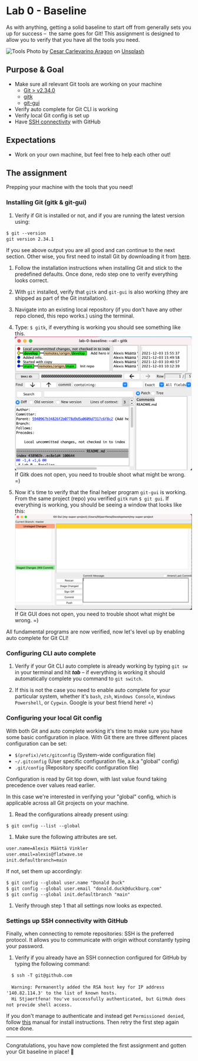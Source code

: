 # Lab 0 - Baseline
As with anything, getting a solid baseline to start off from generally sets you up for success –  the same goes for Git! This assignment is designed to allow you to verify that you have all the tools you need.

![Tools](./docs/tools.jpeg)
Photo by <a href="https://unsplash.com/@carlevarino?utm_source=unsplash&utm_medium=referral&utm_content=creditCopyText">Cesar Carlevarino Aragon</a> on <a href="https://unsplash.com/s/photos/tools?utm_source=unsplash&utm_medium=referral&utm_content=creditCopyText">Unsplash</a>

## Purpose & Goal
- Make sure all relevant Git tools are working on your machine
  - [Git > v2.34.0][1]
  - [gitk](http://git-scm.com/docs/gitk)
  - [git-gui](http://git-scm.com/docs/git-gui)
- Verify auto complete for Git CLI is working
- Verify local Git config is set up
- Have [SSH connectivity][2] with GitHub

## Expectations
- Work on your own machine, but feel free to help each other out!

## The assignment
Prepping your machine with the tools that you need!

### Installing Git (gitk & git-gui)
1. Verify if Git is installed or not, and if you are running the latest version using:
```
$ git --version
git version 2.34.1
```
If you see above output you are all good and can continue to the next section. Other wise, you first need to install Git by downloading it from [here][1].

1. Follow the installation instructions when installing Git and stick to the predefined defaults. Once done, redo step one to verify everything looks correct.

1. With `git` installed, verify that `gitk` and `git-gui` is also working (they are shipped as part of the Git installation).

  1. Navigate into an existing local repository (if you don't have any other repo cloned, this repo works.) using the terminal.

  1. Type: `$ gitk`, if everything is working you should see something like this.
  ![Gitk](./docs/gitk.png)
  If Gitk does not open, you need to trouble shoot what might be wrong. =)

  1. Now it's time to verify that the final helper program `git-gui` is working. From the same project (repo) you verified `gitk` run `$ git gui`. If everything is working, you should be seeing a window that looks like this:
  ![Git gui](./docs/git-gui.png)
  If Git GUI does not open, you need to trouble shoot what might be wrong. =)

All fundamental programs are now verified, now let's level up by enabling auto complete for Git CLI!

### Configuring CLI auto complete
1. Verify if your Git CLI auto complete is already working by typing `git sw` in your terminal and hit **_tab_** – if everything is working it should automatically complete you command to `git switch`.

1. If this is not the case you need to enable auto complete for your particular system, whether it's `bash`, `zsh`, `Windows Console`, `Windows Powershell`, or `Cygwin`. Google is your best friend here! =)

### Configuring your local Git config
With both Git and auto complete working it's time to make sure you have some basic configuration in place. With Git there are three different places configuration can be set:
- `$(prefix)/etc/gitconfig` (System-wide configuration file)
- `~/.gitconfig` (User specific configuration file, a.k.a "global" config)
- `.git/config` (Repository specific configuration file)

Configuration is read by Git top down, with last value found taking precedence over values read earlier.

In this case we're interested in verifying your "global" config, which is applicable across all Git projects on your machine.

1. Read the configurations already present using:
```
$ git config --list --global
```
1. Make sure the following attributes are set.
```
user.name=Alexis Määttä Vinkler
user.email=alexis@flatwave.se
init.defaultbranch=main
```
If not, set them up accordingly:
```
$ git config --global user.name "Donald Duck"
$ git config --global user.email "donald.duck@duckburg.com"
$ git config --global init.defaultbranch "main"
```
1. Verify through step 1 that all settings now looks as expected.

### Settings up SSH connectivity with GitHub
Finally, when connecting to remote repositories: SSH is the preferred protocol. It allows you to communicate with origin without constantly typing your password.

1. Verify if you already have an SSH connection configured for GitHub by typing the following command:
```
  $ ssh -T git@github.com

  Warning: Permanently added the RSA host key for IP address '140.82.114.3' to the list of known hosts.
  Hi Stjaertfena! You've successfully authenticated, but GitHub does not provide shell access.
```
If you don't manage to authenticate and instead get `Permissioned denied`, follow [this][2] manual for install instructions. Then retry the first step again once done.

---
Congratulations, you have now completed the first assignment and gotten your Git baseline in place! 🎉

[1]: http://git-scm.com/downloads "Git"
[2]: https://docs.github.com/en/authentication/connecting-to-github-with-ssh "SSH"
